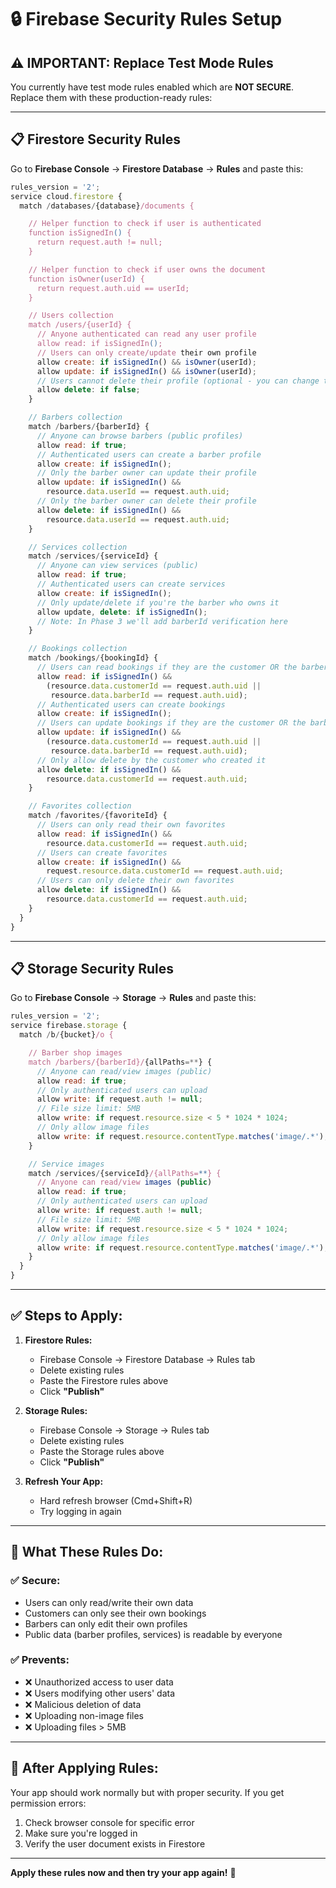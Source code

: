 # 🔒 Firebase Security Rules Setup

## ⚠️ IMPORTANT: Replace Test Mode Rules

You currently have test mode rules enabled which are **NOT SECURE**. Replace them with these production-ready rules:

---

## 📋 Firestore Security Rules

Go to **Firebase Console** → **Firestore Database** → **Rules** and paste this:

```javascript
rules_version = '2';
service cloud.firestore {
  match /databases/{database}/documents {

    // Helper function to check if user is authenticated
    function isSignedIn() {
      return request.auth != null;
    }

    // Helper function to check if user owns the document
    function isOwner(userId) {
      return request.auth.uid == userId;
    }

    // Users collection
    match /users/{userId} {
      // Anyone authenticated can read any user profile
      allow read: if isSignedIn();
      // Users can only create/update their own profile
      allow create: if isSignedIn() && isOwner(userId);
      allow update: if isSignedIn() && isOwner(userId);
      // Users cannot delete their profile (optional - you can change this)
      allow delete: if false;
    }

    // Barbers collection
    match /barbers/{barberId} {
      // Anyone can browse barbers (public profiles)
      allow read: if true;
      // Authenticated users can create a barber profile
      allow create: if isSignedIn();
      // Only the barber owner can update their profile
      allow update: if isSignedIn() &&
        resource.data.userId == request.auth.uid;
      // Only the barber owner can delete their profile
      allow delete: if isSignedIn() &&
        resource.data.userId == request.auth.uid;
    }

    // Services collection
    match /services/{serviceId} {
      // Anyone can view services (public)
      allow read: if true;
      // Authenticated users can create services
      allow create: if isSignedIn();
      // Only update/delete if you're the barber who owns it
      allow update, delete: if isSignedIn();
      // Note: In Phase 3 we'll add barberId verification here
    }

    // Bookings collection
    match /bookings/{bookingId} {
      // Users can read bookings if they are the customer OR the barber
      allow read: if isSignedIn() &&
        (resource.data.customerId == request.auth.uid ||
         resource.data.barberId == request.auth.uid);
      // Authenticated users can create bookings
      allow create: if isSignedIn();
      // Users can update bookings if they are the customer OR the barber
      allow update: if isSignedIn() &&
        (resource.data.customerId == request.auth.uid ||
         resource.data.barberId == request.auth.uid);
      // Only allow delete by the customer who created it
      allow delete: if isSignedIn() &&
        resource.data.customerId == request.auth.uid;
    }

    // Favorites collection
    match /favorites/{favoriteId} {
      // Users can only read their own favorites
      allow read: if isSignedIn() &&
        resource.data.customerId == request.auth.uid;
      // Users can create favorites
      allow create: if isSignedIn() &&
        request.resource.data.customerId == request.auth.uid;
      // Users can only delete their own favorites
      allow delete: if isSignedIn() &&
        resource.data.customerId == request.auth.uid;
    }
  }
}
```

---

## 📋 Storage Security Rules

Go to **Firebase Console** → **Storage** → **Rules** and paste this:

```javascript
rules_version = '2';
service firebase.storage {
  match /b/{bucket}/o {

    // Barber shop images
    match /barbers/{barberId}/{allPaths=**} {
      // Anyone can read/view images (public)
      allow read: if true;
      // Only authenticated users can upload
      allow write: if request.auth != null;
      // File size limit: 5MB
      allow write: if request.resource.size < 5 * 1024 * 1024;
      // Only allow image files
      allow write: if request.resource.contentType.matches('image/.*');
    }

    // Service images
    match /services/{serviceId}/{allPaths=**} {
      // Anyone can read/view images (public)
      allow read: if true;
      // Only authenticated users can upload
      allow write: if request.auth != null;
      // File size limit: 5MB
      allow write: if request.resource.size < 5 * 1024 * 1024;
      // Only allow image files
      allow write: if request.resource.contentType.matches('image/.*');
    }
  }
}
```

---

## ✅ Steps to Apply:

1. **Firestore Rules:**

   - Firebase Console → Firestore Database → Rules tab
   - Delete existing rules
   - Paste the Firestore rules above
   - Click **"Publish"**

2. **Storage Rules:**

   - Firebase Console → Storage → Rules tab
   - Delete existing rules
   - Paste the Storage rules above
   - Click **"Publish"**

3. **Refresh Your App:**
   - Hard refresh browser (Cmd+Shift+R)
   - Try logging in again

---

## 🔐 What These Rules Do:

### ✅ **Secure:**

- Users can only read/write their own data
- Customers can only see their own bookings
- Barbers can only edit their own profiles
- Public data (barber profiles, services) is readable by everyone

### ✅ **Prevents:**

- ❌ Unauthorized access to user data
- ❌ Users modifying other users' data
- ❌ Malicious deletion of data
- ❌ Uploading non-image files
- ❌ Uploading files > 5MB

---

## 🎯 After Applying Rules:

Your app should work normally but with proper security. If you get permission errors:

1. Check browser console for specific error
2. Make sure you're logged in
3. Verify the user document exists in Firestore

---

**Apply these rules now and then try your app again!** 🚀
